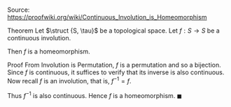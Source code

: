 # 

Source: https://proofwiki.org/wiki/Continuous_Involution_is_Homeomorphism

Theorem
Let $\struct {S, \tau}$ be a topological space.
Let $f: S \to S$ be a continuous involution.

Then $f$ is a homeomorphism.


Proof
From Involution is Permutation, $f$ is a permutation and so a bijection.
Since $f$ is continuous, it suffices to verify that its inverse is also continuous.
Now recall $f$ is an involution, that is, $f^{-1} = f$.

Thus $f^{-1}$ is also continuous.
Hence $f$ is a homeomorphism.
$\blacksquare$





